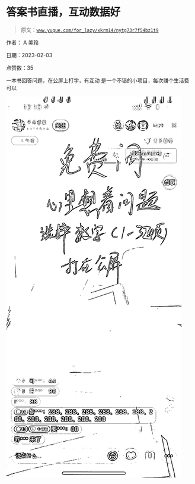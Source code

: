 # 答案书直播，互动数据好

> 原文：[`www.yuque.com/for_lazy/xkrm14/nytg73r7f54bz1t9`](https://www.yuque.com/for_lazy/xkrm14/nytg73r7f54bz1t9)

作者： A 美玲 

日期：2023-02-03 

点赞数：35 

一本书回答问题，在公屏上打字，有互动 是一个不错的小项目，每次赚个生活费可以 

![](img/6c4c8343fa162e7a6c1eab12f5eaca5f.png) 

